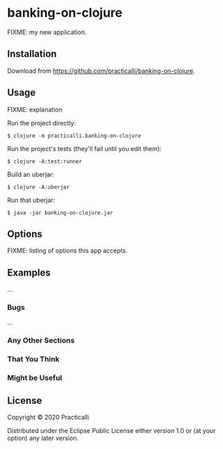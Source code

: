 # banking-on-clojure

FIXME: my new application.

## Installation

Download from https://github.com/practicalli/banking-on-clojure.

## Usage

FIXME: explanation

Run the project directly:

    $ clojure -m practicalli.banking-on-clojure

Run the project's tests (they'll fail until you edit them):

    $ clojure -A:test:runner

Build an uberjar:

    $ clojure -A:uberjar

Run that uberjar:

    $ java -jar banking-on-clojure.jar

## Options

FIXME: listing of options this app accepts.

## Examples

...

### Bugs

...

### Any Other Sections
### That You Think
### Might be Useful

## License

Copyright © 2020 Practicalli

Distributed under the Eclipse Public License either version 1.0 or (at
your option) any later version.
